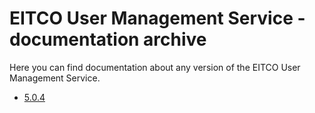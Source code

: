 
# EITCO User Management Service - documentation archive

Here you can find documentation about any version of the EITCO User Management Service.

 * [5.0.4](archive/5.0.4)
